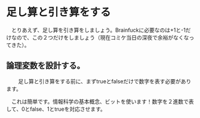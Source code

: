 # 足し算と引き算をする

　とりあえず、足し算を引き算をしましょう。Brainfuckに必要なのは+1と-1だけなので、この２つだけをしましょう（現在コミケ当日の深夜で余裕がなくなってきた）。

## 論理変数を設計する。
　
　足し算と引き算をする前に、まずtrueとfalseだけで数字を表す必要があります。

　これは簡単です。情報科学の基本概念、ビットを使います！数字を２進数で表して、0とfalse、1とtrueを対応させます。

　